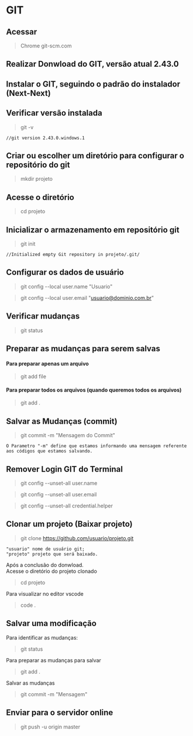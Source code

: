 # GIT

## Acessar 
>Chrome git-scm.com

## Realizar Donwload do GIT, versão atual 2.43.0

## Instalar o GIT, seguindo o padrão do instalador (Next-Next)

## Verificar versão instalada
> git -v  
>
    //git version 2.43.0.windows.1

## Criar ou escolher um diretório para configurar o repositório do git
> mkdir projeto

## Acesse o diretório
> cd projeto

## Inicializar o armazenamento em repositório git
> git init
> 
    //Initialized empty Git repository in projeto/.git/

## Configurar os dados de usuário
> git config --local user.name "Usuario"

> git config --local user.email "usuario@dominio.com.br"


## Verificar mudanças
> git status

## Preparar as mudanças para serem salvas

#### Para preparar apenas um arquivo
> git add file
#### Para preparar todos os arquivos (quando queremos todos os arquivos)
> git add .


## Salvar as Mudanças (commit)
> git commit -m "Mensagem do Commit"
>
    O Parametro "-m" define que estamos informando uma mensagem referente aos códigos que estamos salvando.


## Remover Login GIT do Terminal
> git config --unset-all user.name

> git config --unset-all user.email

> git config --unset-all credential.helper



## Clonar um projeto (Baixar projeto)
> git clone https://github.com/usuario/projeto.git
>
    "usuario" nome de usuário git;
    "projeto" projeto que será baixado.

Após a conclusão do donwload. <br/> Acesse o diretório do projeto clonado
> cd projeto

Para visualizar no editor vscode
> code .

## Salvar uma modificação
Para identificar as mudanças:
> git status

Para preparar as mudanças para salvar
> git add .

Salvar as mudanças
> git commit -m "Mensagem"

## Enviar para o servidor online
> git push -u origin master